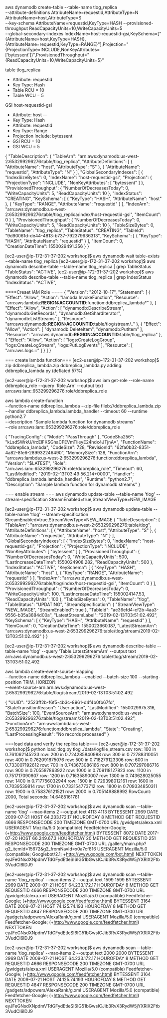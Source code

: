 aws dynamodb create-table --table-name tlog_replica \
--attribute-definitions AttributeName=requestid,AttributeType=N AttributeName=host,AttributeType=S \
--key-schema AttributeName=requestid,KeyType=HASH --provisioned-throughput ReadCapacityUnits=10,WriteCapacityUnits=5 \
--global-secondary-indexes  IndexName=host-requestid-gsi,KeySchema=["{AttributeName=host,KeyType=HASH},{AttributeName=requestid,KeyType=RANGE}"],Projection="{ProjectionType=INCLUDE,NonKeyAttributes=['bytessent']}",ProvisionedThroughput="{ReadCapacityUnits=10,WriteCapacityUnits=5}"

table tlog_replica
- Attribute: requestid
- Key Type: Hash
- Table RCU = 10
- Table WCU = 5

GSI host-requestid-gsi
- Attribute: host --
- Key Type: Hash
- Attribute: requestid
- Key Type: Range
- Projection Include: bytessent
- GSI RCU = 10
- GSI WCU = 5

{
    "TableDescription": {
        "TableArn": "arn:aws:dynamodb:us-west-2:653299296276:table/tlog_replica", 
        "AttributeDefinitions": [
            {
                "AttributeName": "host", 
                "AttributeType": "S"
            }, 
            {
                "AttributeName": "requestid", 
                "AttributeType": "N"
            }
        ], 
        "GlobalSecondaryIndexes": [
            {
                "IndexSizeBytes": 0, 
                "IndexName": "host-requestid-gsi", 
                "Projection": {
                    "ProjectionType": "INCLUDE", 
                    "NonKeyAttributes": [
                        "bytessent"
                    ]
                }, 
                "ProvisionedThroughput": {
                    "NumberOfDecreasesToday": 0, 
                    "WriteCapacityUnits": 5, 
                    "ReadCapacityUnits": 10
                }, 
                "IndexStatus": "CREATING", 
                "KeySchema": [
                    {
                        "KeyType": "HASH", 
                        "AttributeName": "host"
                    }, 
                    {
                        "KeyType": "RANGE", 
                        "AttributeName": "requestid"
                    }
                ], 
                "IndexArn": "arn:aws:dynamodb:us-west-2:653299296276:table/tlog_replica/index/host-requestid-gsi", 
                "ItemCount": 0
            }
        ], 
        "ProvisionedThroughput": {
            "NumberOfDecreasesToday": 0, 
            "WriteCapacityUnits": 5, 
            "ReadCapacityUnits": 10
        }, 
        "TableSizeBytes": 0, 
        "TableName": "tlog_replica", 
        "TableStatus": "CREATING", 
        "TableId": "9d90061d-de44-4813-b737-792379636313", 
        "KeySchema": [
            {
                "KeyType": "HASH", 
                "AttributeName": "requestid"
            }
        ], 
        "ItemCount": 0, 
        "CreationDateTime": 1550029491.356
    }
}

[ec2-user@ip-172-31-37-202 workshop]$ aws dynamodb wait table-exists --table-name tlog_replica
[ec2-user@ip-172-31-37-202 workshop]$ aws dynamodb describe-table --table-name tlog_replica | grep TableStatus
        "TableStatus": "ACTIVE", 
[ec2-user@ip-172-31-37-202 workshop]$ aws dynamodb describe-table --table-name tlog_replica | grep IndexStatus
                "IndexStatus": "ACTIVE", 


====Creaet IAM Role ====
{
    "Version": "2012-10-17",
    "Statement": [
        {
            "Effect": "Allow",
            "Action": "lambda:InvokeFunction",
            "Resource": "arn:aws:lambda:**REGION:ACCOUNTID**:function:ddbreplica_lambda*"
        },
        {
            "Effect": "Allow",
            "Action": [
                "dynamodb:DescribeStream",
                "dynamodb:GetRecords",
                "dynamodb:GetShardIterator",
                "dynamodb:ListStreams"
            ],
            "Resource": "arn:aws:dynamodb:**REGION:ACCOUNTID**:table/tlog/stream/_"
        },
        {
            "Effect": "Allow",
            "Action": [
                "dynamodb:DeleteItem",
                "dynamodb:PutItem"
            ],
            "Resource": "arn:aws:dynamodb:**REGION:ACCOUNTID**:table/tlog_replica"
        },
        {
            "Effect": "Allow",
            "Action": [
                "logs:CreateLogGroup",
                "logs:CreateLogStream",
                "logs:PutLogEvents"
            ],
            "Resource": [
                "arn:aws:logs::*:*"
            ]
        }
    ]
}

=== create lambda function===
[ec2-user@ip-172-31-37-202 workshop]$ zip ddbreplica_lambda.zip ddbreplica_lambda.py
  adding: ddbreplica_lambda.py (deflated 57%)

[ec2-user@ip-172-31-37-202 workshop]$ aws iam get-role --role-name ddbreplica_role --query 'Role.Arn' --output text
arn:aws:iam::653299296276:role/ddbreplica_role

aws lambda create-function \
--function-name ddbreplica_lambda --zip-file fileb://ddbreplica_lambda.zip \
--handler ddbreplica_lambda.lambda_handler --timeout 60 --runtime python2.7 \
--description "Sample lambda function for dynamodb streams" \
--role arn:aws:iam::653299296276:role/ddbreplica_role

{
    "TracingConfig": {
        "Mode": "PassThrough"
    }, 
    "CodeSha256": "kLsdSWrkU//rcElFKSGhaCFEVmTlieyE24hdx4JTjnA=", 
    "FunctionName": "ddbreplica_lambda", 
    "CodeSize": 728, 
    "RevisionId": "62fa0b32-8351-4a82-8fe6-289932246490", 
    "MemorySize": 128, 
    "FunctionArn": "arn:aws:lambda:us-west-2:653299296276:function:ddbreplica_lambda", 
    "Version": "$LATEST", 
    "Role": "arn:aws:iam::653299296276:role/ddbreplica_role", 
    "Timeout": 60, 
    "LastModified": "2019-02-13T03:49:56.214+0000", 
    "Handler": "ddbreplica_lambda.lambda_handler", 
    "Runtime": "python2.7", 
    "Description": "Sample lambda function for dynamodb streams"
}

=== enable stream ===
aws dynamodb update-table --table-name 'tlog' --stream-specification StreamEnabled=true,StreamViewType=NEW_IMAGE

[ec2-user@ip-172-31-37-202 workshop]$ aws dynamodb update-table --table-name 'tlog' --stream-specification StreamEnabled=true,StreamViewType=NEW_IMAGE
{
    "TableDescription": {
        "TableArn": "arn:aws:dynamodb:us-west-2:653299296276:table/tlog", 
        "AttributeDefinitions": [
            {
                "AttributeName": "host", 
                "AttributeType": "S"
            }, 
            {
                "AttributeName": "requestid", 
                "AttributeType": "N"
            }
        ], 
        "GlobalSecondaryIndexes": [
            {
                "IndexSizeBytes": 0, 
                "IndexName": "host-requestid-gsi", 
                "Projection": {
                    "ProjectionType": "INCLUDE", 
                    "NonKeyAttributes": [
                        "bytessent"
                    ]
                }, 
                "ProvisionedThroughput": {
                    "NumberOfDecreasesToday": 0, 
                    "WriteCapacityUnits": 500, 
                    "LastIncreaseDateTime": 1550024908.282, 
                    "ReadCapacityUnits": 500
                }, 
                "IndexStatus": "ACTIVE", 
                "KeySchema": [
                    {
                        "KeyType": "HASH", 
                        "AttributeName": "host"
                    }, 
                    {
                        "KeyType": "RANGE", 
                        "AttributeName": "requestid"
                    }
                ], 
                "IndexArn": "arn:aws:dynamodb:us-west-2:653299296276:table/tlog/index/host-requestid-gsi", 
                "ItemCount": 0
            }
        ], 
        "ProvisionedThroughput": {
            "NumberOfDecreasesToday": 0, 
            "WriteCapacityUnits": 100, 
            "LastIncreaseDateTime": 1550024147.53, 
            "ReadCapacityUnits": 100
        }, 
        "TableSizeBytes": 0, 
        "TableName": "tlog", 
        "TableStatus": "UPDATING", 
        "StreamSpecification": {
            "StreamViewType": "NEW_IMAGE", 
            "StreamEnabled": true
        }, 
        "TableId": "ae36efd4-cf2b-4aa3-9556-b35a3884d00a", 
        "LatestStreamLabel": "2019-02-13T03:51:02.492", 
        "KeySchema": [
            {
                "KeyType": "HASH", 
                "AttributeName": "requestid"
            }
        ], 
        "ItemCount": 0, 
        "CreationDateTime": 1550023660.187, 
        "LatestStreamArn": "arn:aws:dynamodb:us-west-2:653299296276:table/tlog/stream/2019-02-13T03:51:02.492"
    }
}

[ec2-user@ip-172-31-37-202 workshop]$ aws dynamodb describe-table --table-name 'tlog' --query 'Table.LatestStreamArn' --output text
arn:aws:dynamodb:us-west-2:653299296276:table/tlog/stream/2019-02-13T03:51:02.492


aws lambda create-event-source-mapping \
--function-name ddbreplica_lambda --enabled --batch-size 100 --starting-position TRIM_HORIZON \
--event-source-arn arn:aws:dynamodb:us-west-2:653299296276:table/tlog/stream/2019-02-13T03:51:02.492

{
    "UUID": "2523ff2b-f6f5-4b3c-8961-d4f4b0fb67fd", 
    "StateTransitionReason": "User action", 
    "LastModified": 1550029975.316, 
    "BatchSize": 100, 
    "EventSourceArn": "arn:aws:dynamodb:us-west-2:653299296276:table/tlog/stream/2019-02-13T03:51:02.492", 
    "FunctionArn": "arn:aws:lambda:us-west-2:653299296276:function:ddbreplica_lambda", 
    "State": "Creating", 
    "LastProcessingResult": "No records processed"
}


===load data and verify the replica table===
[ec2-user@ip-172-31-37-202 workshop]$ python load_tlog.py tlog ./data/logfile_stream.csv
row: 100 in 0.761062145233
row: 200 in 0.724285840988
row: 300 in 0.72788310051
row: 400 in 0.762091875076
row: 500 in 0.718279123306
row: 600 in 0.733007192612
row: 700 in 0.743673086166
row: 800 in 0.707297086716
row: 900 in 0.705587863922
row: 1000 in 0.709118127823
row: 1100 in 0.751717090607
row: 1200 in 0.71635890007
row: 1300 in 0.743628025055
row: 1400 in 0.717756032944
row: 1500 in 0.729398012161
row: 1600 in 0.7039539814
row: 1700 in 0.733154773712
row: 1800 in 0.709334850311
row: 1900 in 0.758376121521
row: 2000 in 0.705149888992
RowCount: 2000, Total seconds: 14.6485161781

[ec2-user@ip-172-31-37-202 workshop]$ aws dynamodb scan --table-name 'tlog' --max-items 2 --output text
4113    4113
BYTESSENT   2969
DATE    2009-07-21
HOST    64.233.172.17
HOUROFDAY   8
METHOD  GET
REQUESTID   4666
RESPONSECODE    200
TIMEZONE    GMT-0700
URL /gwidgets/alexa.xml
USERAGENT   Mozilla/5.0 (compatible) Feedfetcher-Google; (+http://www.google.com/feedfetcher.html)
BYTESSENT   8072
DATE    2017-07-20
HOST    66.249.67.3
HOUROFDAY   20
METHOD  GET
REQUESTID   251
RESPONSECODE    200
TIMEZONE    GMT-0700
URL /gallery/main.php?g2_itemId=15672&g2_fromNavId=x0a7cf816
USERAGENT   Mozilla/5.0 (compatible; Googlebot/2.1; +http://www.google.com/bot.html)
NEXTTOKEN   eyJFeGNsdXNpdmVTdGFydEtleSI6IG51bGwsICJib3RvX3RydW5jYXRlX2Ftb3VudCI6IDJ9

[ec2-user@ip-172-31-37-202 workshop]$ aws dynamodb scan --table-name 'tlog_replica' --max-items 2 --output text
1599    1599
BYTESSENT   2969
DATE    2009-07-21
HOST    64.233.172.17
HOUROFDAY   8
METHOD  GET
REQUESTID   4666
RESPONSECODE    200
TIMEZONE    GMT-0700
URL /gwidgets/alexa.xml
USERAGENT   Mozilla/5.0 (compatible) Feedfetcher-Google; (+http://www.google.com/feedfetcher.html)
BYTESSENT   3164
DATE    2009-07-21
HOST    74.125.74.193
HOUROFDAY   8
METHOD  GET
REQUESTID   4847
RESPONSECODE    200
TIMEZONE    GMT-0700
URL /gadgets/adpowers/AlexaRank/g.xml
USERAGENT   Mozilla/5.0 (compatible) Feedfetcher-Google; (+http://www.google.com/feedfetcher.html)
NEXTTOKEN   eyJFeGNsdXNpdmVTdGFydEtleSI6IG51bGwsICJib3RvX3RydW5jYXRlX2Ftb3VudCI6IDJ9

[ec2-user@ip-172-31-37-202 workshop]$ aws dynamodb scan --table-name 'tlog_replica' --max-items 2 --output text
2000    2000
BYTESSENT   2969
DATE    2009-07-21
HOST    64.233.172.17
HOUROFDAY   8
METHOD  GET
REQUESTID   4666
RESPONSECODE    200
TIMEZONE    GMT-0700
URL /gwidgets/alexa.xml
USERAGENT   Mozilla/5.0 (compatible) Feedfetcher-Google; (+http://www.google.com/feedfetcher.html)
BYTESSENT   3164
DATE    2009-07-21
HOST    74.125.74.193
HOUROFDAY   8
METHOD  GET
REQUESTID   4847
RESPONSECODE    200
TIMEZONE    GMT-0700
URL /gadgets/adpowers/AlexaRank/g.xml
USERAGENT   Mozilla/5.0 (compatible) Feedfetcher-Google; (+http://www.google.com/feedfetcher.html)
NEXTTOKEN   eyJFeGNsdXNpdmVTdGFydEtleSI6IG51bGwsICJib3RvX3RydW5jYXRlX2Ftb3VudCI6IDJ9